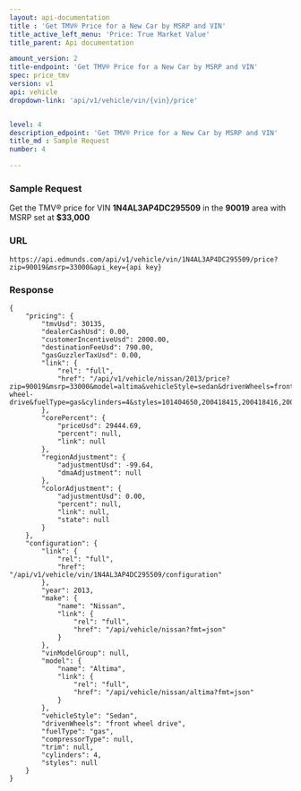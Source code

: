 ```yaml
---
layout: api-documentation
title : 'Get TMV® Price for a New Car by MSRP and VIN'
title_active_left_menu: 'Price: True Market Value'
title_parent: Api documentation

amount_version: 2
title-endpoint: 'Get TMV® Price for a New Car by MSRP and VIN'
spec: price_tmv
version: v1
api: vehicle
dropdown-link: 'api/v1/vehicle/vin/{vin}/price'


level: 4
description_edpoint: 'Get TMV® Price for a New Car by MSRP and VIN'
title_md : Sample Request
number: 4

---
```


### Sample Request
	
Get the TMV® price for VIN **1N4AL3AP4DC295509** in the **90019** area with MSRP set at **$33,000**

### URL

	https://api.edmunds.com/api/v1/vehicle/vin/1N4AL3AP4DC295509/price?zip=90019&msrp=33000&api_key={api key}
	
### Response

	{
	    "pricing": {
	        "tmvUsd": 30135,
	        "dealerCashUsd": 0.00,
	        "customerIncentiveUsd": 2000.00,
	        "destinationFeeUsd": 790.00,
	        "gasGuzzlerTaxUsd": 0.00,
	        "link": {
	            "rel": "full",
	            "href": "/api/v1/vehicle/nissan/2013/price?zip=90019&msrp=33000&model=altima&vehicleStyle=sedan&drivenWheels=front-wheel-drive&fuelType=gas&cylinders=4&styles=101404650,200418415,200418416,200444018,200418417"
	        },
	        "corePercent": {
	            "priceUsd": 29444.69,
	            "percent": null,
	            "link": null
	        },
	        "regionAdjustment": {
	            "adjustmentUsd": -99.64,
	            "dmaAdjustment": null
	        },
	        "colorAdjustment": {
	            "adjustmentUsd": 0.00,
	            "percent": null,
	            "link": null,
	            "state": null
	        }
	    },
	    "configuration": {
	        "link": {
	            "rel": "full",
	            "href": "/api/v1/vehicle/vin/1N4AL3AP4DC295509/configuration"
	        },
	        "year": 2013,
	        "make": {
	            "name": "Nissan",
	            "link": {
	                "rel": "full",
	                "href": "/api/vehicle/nissan?fmt=json"
	            }
	        },
	        "vinModelGroup": null,
	        "model": {
	            "name": "Altima",
	            "link": {
	                "rel": "full",
	                "href": "/api/vehicle/nissan/altima?fmt=json"
	            }
	        },
	        "vehicleStyle": "Sedan",
	        "drivenWheels": "front wheel drive",
	        "fuelType": "gas",
	        "compressorType": null,
	        "trim": null,
	        "cylinders": 4,
	        "styles": null
	    }
	}


